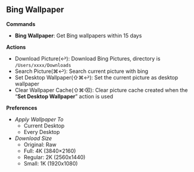 ## Bing Wallpaper

**Commands**

- **Bing Wallpaper**: Get Bing wallpapers within 15 days

**Actions**

- Download Picture(↩︎): Download Bing Pictures, directory is `/Users/xxxx/Downloads`
- Search Picture(⌘↩︎): Search current picture with bing
- Set Desktop Wallpaper(⇧⌘↩︎): Set the current picture as desktop wallpaper
- Clear Wallpaper Cache(⇧⌘⌫): Clear picture cache created when the “**Set Desktop Wallpaper**” action is used

**Preferences**

- *Apply Wallpaper To*
  - Current Desktop
  - Every Desktop
- *Download Size*
  - Original: Raw
  - Full: 4K (3840×2160)
  - Regular: 2K (2560x1440)
  - Small: 1K (1920x1080)
